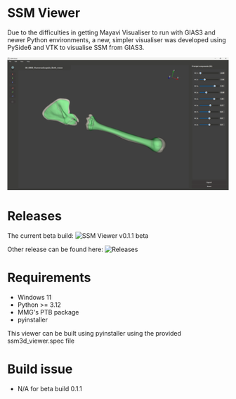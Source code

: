 # SSM Viewer
Due to the difficulties in getting Mayavi Visualiser to run with GIAS3 and newer Python environments, a new, simpler visualiser was developed using PySide6 and VTK to visualise SSM from GIAS3.

![ssm viewer beta 0.1.0](https://github.com/tedcty/mmg-doco/blob/main/Resources/Images/Screenshot%202025-10-20%20093206(ssm_viewer_beta_0.1.0).png)

# Releases
The current beta build:
![SSM Viewer v0.1.1 beta](https://github.com/tedcty/ssm_viewer/releases/tag/v0.1.1-beta) 

Other release can be found here: ![Releases](https://github.com/tedcty/ssm_viewer/releases)

# Requirements
* Windows 11
* Python >= 3.12
* MMG's PTB package
* pyinstaller
  
This viewer can be built using pyinstaller using the provided ssm3d_viewer.spec file

# Build issue
* N/A for beta build 0.1.1
